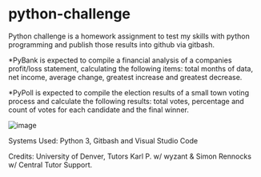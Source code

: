 # python-challenge

Python challenge is a homework assignment to test my skills with python programming and publish those results into github via gitbash.

  *PyBank is expected to compile a financial analysis of a companies profit/loss statement, calculating the following items: total months of data, net income, average change, greatest increase and greatest decrease.
  
  *PyPoll is expected to compile the election results of a small town voting process and calculate the following results:  total votes, percentage and count of votes for each candidate and the final winner.

![image](https://user-images.githubusercontent.com/79013025/112736041-4e8ed200-8f15-11eb-9b1c-9676b136e9ba.png)

Systems Used: Python 3, Gitbash and Visual Studio Code

Credits: University of Denver, Tutors Karl P. w/ wyzant & Simon Rennocks w/ Central Tutor Support.
